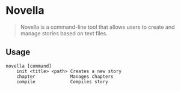 # Novella

> Novella is a command-line tool that allows users to create and manage stories based on text files.

## Usage

```
novella [command]
    init <title> <path> Creates a new story
    chapter             Manages chapters
    compile             Compiles story
```
